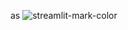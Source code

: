 as
![streamlit-mark-color](https://user-images.githubusercontent.com/46087868/177817795-2e04ba11-dfc1-4f41-9a82-acf9bc4801a4.png)
